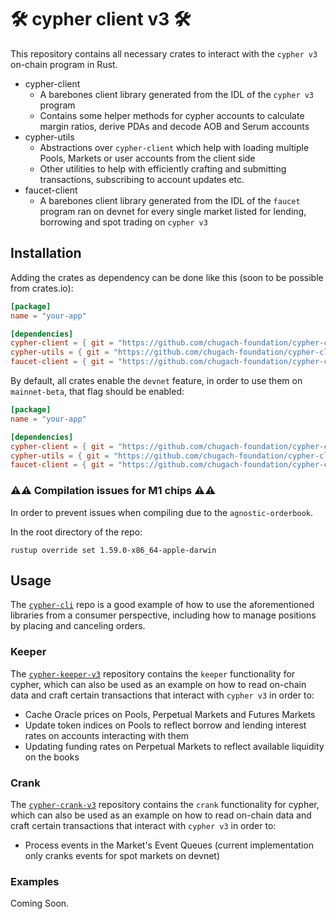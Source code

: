# 🛠 cypher client v3 🛠

This repository contains all necessary crates to interact with the `cypher v3` on-chain program in Rust.

- cypher-client 
  - A barebones client library generated from the IDL of the `cypher v3` program
  - Contains some helper methods for cypher accounts to calculate margin ratios, derive PDAs and decode AOB and Serum accounts
- cypher-utils
  - Abstractions over `cypher-client` which help with loading multiple Pools, Markets or user accounts from the client side
  - Other utilities to help with efficiently crafting and submitting transactions, subscribing to account updates etc.
- faucet-client
  - A barebones client library generated from the IDL of the `faucet` program ran on devnet for every single market listed for lending, borrowing and spot trading on `cypher v3`

## Installation

Adding the crates as dependency can be done like this (soon to be possible from crates.io):

```toml
[package]
name = "your-app"

[dependencies]
cypher-client = { git = "https://github.com/chugach-foundation/cypher-client-v3" }
cypher-utils = { git = "https://github.com/chugach-foundation/cypher-client-v3" }
faucet-client = { git = "https://github.com/chugach-foundation/cypher-client-v3" }
```

By default, all crates enable the `devnet` feature, in order to use them on `mainnet-beta`, that flag should be enabled:

```toml
[package]
name = "your-app"

[dependencies]
cypher-client = { git = "https://github.com/chugach-foundation/cypher-client-v3", features = [ "mainnet-beta" ] }
cypher-utils = { git = "https://github.com/chugach-foundation/cypher-client-v3", features = [ "mainnet-beta" ] }
faucet-client = { git = "https://github.com/chugach-foundation/cypher-client-v3", features = [ "mainnet-beta" ] }
```

### ⚠️⚠️ Compilation issues for M1 chips ⚠️⚠️

In order to prevent issues when compiling due to the `agnostic-orderbook`.

In the root directory of the repo:

`rustup override set 1.59.0-x86_64-apple-darwin`

## Usage

The [`cypher-cli`](https://github.com/chugach-foundation/cypher-cli-v3) repo is a good example of how to use the aforementioned libraries from a consumer perspective, including how to manage positions by placing and canceling orders.

### Keeper

The [`cypher-keeper-v3`](https://github.com/chugach-foundation/cypher-keeper-v3) repository contains the `keeper` functionality for cypher, which can also be used as an example on how to read on-chain data and craft certain transactions that interact with `cypher v3` in order to:

- Cache Oracle prices on Pools, Perpetual Markets and Futures Markets
- Update token indices on Pools to reflect borrow and lending interest rates on accounts interacting with them
- Updating funding rates on Perpetual Markets to reflect available liquidity on the books

### Crank

The [`cypher-crank-v3`](https://github.com/chugach-foundation/cypher-crank-v3) repository contains the `crank`  functionality for cypher, which can also be used as an example on how to read on-chain data and craft certain transactions that interact with `cypher v3` in order to:

- Process events in the Market's Event Queues (current implementation only cranks events for spot markets on devnet)

### Examples

Coming Soon.